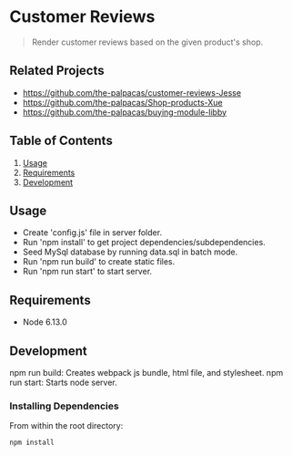 # Customer Reviews

> Render customer reviews based on the given product's shop.

## Related Projects

  - https://github.com/the-palpacas/customer-reviews-Jesse
  - https://github.com/the-palpacas/Shop-products-Xue
  - https://github.com/the-palpacas/buying-module-libby

## Table of Contents

1. [Usage](#Usage)
1. [Requirements](#requirements)
1. [Development](#development)

## Usage

- Create 'config.js' file in server folder.
- Run 'npm install' to get project dependencies/subdependencies.
- Seed MySql database by running data.sql in batch mode.
- Run 'npm run build' to create static files.
- Run 'npm run start' to start server.

## Requirements

- Node 6.13.0

## Development

npm run build: Creates webpack js bundle, html file, and stylesheet.
npm run start: Starts node server.

### Installing Dependencies

From within the root directory:

```sh
npm install
```
